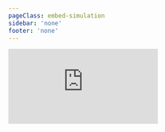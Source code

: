 ```yaml
---
pageClass: embed-simulation
sidebar: 'none'
footer: 'none'
---
```


<iframe frameborder=0 allowfullscreen="true" src="https://seusatellite.com.cn/sat.html" />
